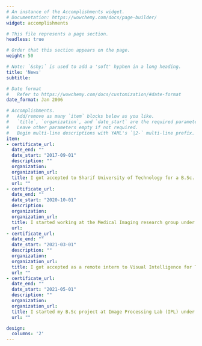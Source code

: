 ```yaml
---
# An instance of the Accomplishments widget.
# Documentation: https://wowchemy.com/docs/page-builder/
widget: accomplishments

# This file represents a page section.
headless: true

# Order that this section appears on the page.
weight: 50

# Note: `&shy;` is used to add a 'soft' hyphen in a long heading.
title: 'News'
subtitle:

# Date format
#   Refer to https://wowchemy.com/docs/customization/#date-format
date_format: Jan 2006

# Accomplishments.
#   Add/remove as many `item` blocks below as you like.
#   `title`, `organization`, and `date_start` are the required parameters.
#   Leave other parameters empty if not required.
#   Begin multi-line descriptions with YAML's `|2-` multi-line prefix.
item:
- certificate_url: 
  date_end: ""
  date_start: "2017-09-01"
  description: ""
  organization: 
  organization_url: 
  title: I got accepted to Sharif University of Technology for a B.Sc. in Computer Engineering.
  url: ""
- certificate_url: 
  date_end: ""
  date_start: "2020-10-01"
  description: 
  organization: 
  organization_url: 
  title: I started working at the Medical Imaging research group under the supervision of Prof. Mohammad Hossein Rohban.
  url: 
- certificate_url: 
  date_end: ""
  date_start: "2021-03-01"
  description: ""
  organization: 
  organization_url:
  title: I got accepted as a remote intern to Visual Intelligence for Transportation (VITA) Lab under supervision of Prof. Alexandre Alahi.
  url: ""
- certificate_url: 
  date_end: ""
  date_start: "2021-05-01"
  description: ""
  organization: 
  organization_url:
  title: I started my B.Sc project at Image Processing Lab (IPL) under supervision of Prof. Shohreh Kasaei.
  url: ""

design:
  columns: '2' 
---
```

